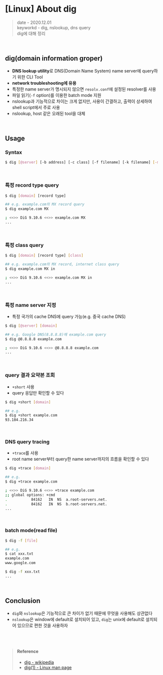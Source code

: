 # [Linux] About dig
> date - 2020.12.01  
> keyworkd - dig, nslookup, dns query  
> dig에 대해 정리

<br>

## dig(domain information groper)
* **DNS lookup utility**로 DNS(Domain Name System) name server에 query하기 위한 CLI Tool
* **network troubleshooting에 유용**
* 특정한 name server가 명시되지 않으면 `resolv.conf`에 설정된 resolver를 사용
* 파일 읽기(`-f` option)를 이용한 batch mode 지원
* nslookup과 기능적으로 차이는 크게 없지만, 사용이 간결하고, 출력이 상세하여 shell script에서 주로 사용
* nslookup, host 같은 오래된 tool을 대체


<br>

## Usage

### Syntax
```sh
$ dig [@server] [-b address] [-c class] [-f filename] [-k filename] [-m] [-p port#] [-q name] [-t type] [-v] [-x addr] [-y [hmac:]name:key] [-4] [-6] [name] [type] [class] [queryopt...]
```


<br>

### 특정 record type query
```sh
$ dig [domain] [record type]

## e.g. example.com의 MX record query
$ dig example.com MX

; <<>> DiG 9.10.6 <<>> example.com MX
...
```

<br>

### 특정 class query
```sh
$ dig [domain] [record type] [class]

## e.g. example.com의 MX record, internet class query
$ dig example.com MX in

; <<>> DiG 9.10.6 <<>> example.com MX in
...
```

<br>

### 특정 name server 지정
* 특정 국가의 cache DNS에 query 가능(e.g. 중국 cache DNS)
```sh
$ dig [@server] [domain]

## e.g. Google DNS(8.8.8.8)에 example.com query
$ dig @8.8.8.8 example.com

; <<>> DiG 9.10.6 <<>> @8.8.8.8 example.com
...
```

<br>

### query 결과 요약본 조회
* `+short` 사용
* query 응답만 확인할 수 있다
```sh
$ dig +short [domain]

## e.g.
$ dig +short example.com
93.184.216.34
```

<br>

### DNS query tracing
* `+trace`를 사용
* root name server부터 query한 name server까지의 흐름을 확인할 수 있다
```sh
$ dig +trace [domain]

## e.g.
$ dig +trace example.com

; <<>> DiG 9.10.6 <<>> +trace example.com
;; global options: +cmd
.			84162	IN	NS	a.root-servers.net.
.			84162	IN	NS	b.root-servers.net.
...
```


<br>

### batch mode(read file)
```sh
$ dig -f [file]

## e.g.
$ cat xxx.txt
example.com
www.google.com

$ dig -f xxx.txt
...
```


<br>

## Conclusion
* `dig`와 `nslookup`은 기능적으로 큰 차이가 없기 때문에 무엇을 사용해도 상관없다
* `nslookup`은 window에 default로 설치되어 있고, `dig`는 unix에 default로 설치되어 있으므로 편한 것을 사용하자


<br><br>

> #### Reference
> * [dig - wikipedia](https://ko.wikipedia.org/wiki/Dig)
> * [dig(1) - Linux man page](https://linux.die.net/man/1/dig)
